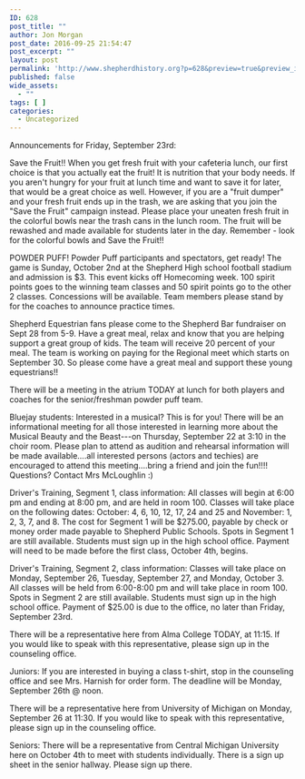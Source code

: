 ```yaml
---
ID: 628
post_title: ""
author: Jon Morgan
post_date: 2016-09-25 21:54:47
post_excerpt: ""
layout: post
permalink: 'http://www.shepherdhistory.org?p=628&preview=true&preview_id=628'
published: false
wide_assets:
  - ""
tags: [ ]
categories:
  - Uncategorized
---
```

Announcements for Friday, September 23rd:

Save the Fruit!! When you get fresh fruit with your cafeteria lunch, our first choice is that you actually eat the fruit! It is nutrition that your body needs. If you aren't hungry for your fruit at lunch time and want to save it for later, that would be a great choice as well. However, if you are a "fruit dumper" and your fresh fruit ends up in the trash, we are asking that you join the "Save the Fruit" campaign instead. Please place your uneaten fresh fruit in the colorful bowls near the trash cans in the lunch room. The fruit will be rewashed and made available for students later in the day. Remember - look for the colorful bowls and Save the Fruit!!

POWDER PUFF! Powder Puff participants and spectators, get ready! The game is Sunday, October 2nd at the Shepherd High school football stadium and admission is $3. This event kicks off Homecoming week. 100 spirit points goes to the winning team classes and 50 spirit points go to the other 2 classes. Concessions will be available. Team members please stand by for the coaches to announce practice times.

Shepherd Equestrian fans please come to the Shepherd Bar fundraiser on Sept 28 from 5-9. Have a great meal, relax and know that you are helping support a great group of kids. The team will receive 20 percent of your meal. The team is working on paying for the Regional meet which starts on September 30. So please come have a great meal and support these young equestrians!!

There will be a meeting in the atrium TODAY at lunch for both players and coaches for the senior/freshman powder puff team.

Bluejay students: Interested in a musical? This is for you! There will be an informational meeting for all those interested in learning more about the Musical Beauty and the Beast---on Thursday, September 22 at 3:10 in the choir room. Please plan to attend as audition and rehearsal information will be made available....all interested persons (actors and techies) are encouraged to attend this meeting....bring a friend and join the fun!!!! Questions? Contact Mrs McLoughlin <span class="_47e3"><i class="img sp_fM-mz8spZ1b sx_5371b4"></i><span class="_7oe">:)</span></span>

Driver's Training, Segment 1, class information: All classes will begin at 6:00 pm and ending at 8:00 pm, and are held in room 100. Classes will take place on the following dates: October: 4, 6, 10, 12, 17, 24 and 25 and November: 1, 2, 3, 7, and 8. The cost for Segment 1 will be $275.00, payable by check or money order made payable to Shepherd Public Schools. Spots in Segment 1 are still available. Students must sign up in the high school office. Payment will need to be made before the first class, October 4th, begins.

Driver's Training, Segment 2, class information: Classes will take place on Monday, September 26, Tuesday, September 27, and Monday, October 3. All classes will be held from 6:00-8:00 pm and will take place in room 100. Spots in Segment 2 are still available. Students must sign up in the high school office.
Payment of $25.00 is due to the office, no later than Friday, September 23rd.

There will be a representative here from Alma College TODAY, at 11:15. If you would like to speak with this representative, please sign up in the counseling office.

Juniors: If you are interested in buying a class t-shirt, stop in the counseling office and see Mrs. Harnish for order form. The deadline will be Monday, September 26th @ noon.

There will be a representative here from University of Michigan on Monday, September 26 at 11:30. If you would like to speak with this representative, please sign up in the counseling office.

Seniors: There will be a representative from Central Michigan University here on October 4th to meet with students individually. There is a sign up sheet in the senior hallway. Please sign up there.